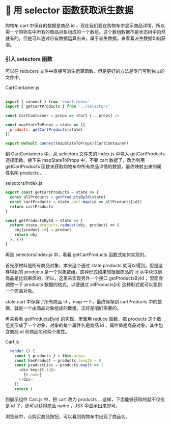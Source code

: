 # 💪 用 selector 函数获取派生数据

购物车 cart 中保存的数据是商品 id ，现在我们要在购物车中显示商品详情，所以需一个购物车中所有的商品对象组成的一个数组。这个数组数据不是状态树中自然就有的，但是可以通过已有数据运算出来，属于派生数据。来看看派生数据如何获取。

### 引入 selectors 函数

可以在 reducers 文件中直接写派生运算函数，但是更好的方法是专门写到独立的文件中。

CartContainer.js

```js
...
import { connect } from 'react-redux'
import { getCartProducts } from '../selectors'

const CartContainer = props => <Cart {...props} />

const mapStateToProps = state => ({
  products: getCartProducts(state)
})

export default connect(mapStateToProps)(CartContainer)
```

到 CartContainers 中，从 selectors 文件夹的 index.js 中导入 getCartProducts 选择函数。接下来 mapStateToProps 中，不要 cart 数据了，改为利用 getCartProducts 函数来获取购物车中所有商品详情的数据，最终映射出来的属性名叫 products 。

selectors/index.js

```js
export const getCartProducts = state => {
  const allProducts = getProductsById(state)
  const cartProducts = state.cart.map(id => allProducts[id])
  return cartProducts
}

const getProductsById = state => {
  return state.products.reduce((obj, product) => {
    obj[product.id] = product
    return obj
  }, {})
}
```

再到 selectors/index.js 中，看看 getCartProducts 函数式如何实现的。

首先原材料是所有商品对象，本来这个通过 state.products 就可以得到，但是这样得到的 products 是一个对象数组，这种形式如果想根据商品的 id 从中获取到商品是比较麻烦的，所以，这里来实现另外一个接口 getProductsById  ，里面会调整一下 products 数据的格式，以便通过 allProducts[id] 这种形式就可以拿到一个商品对象。

state.cart 中保存了所有商品 id ，map 一下，最终保存到 cartProducts 中的数据，就是一个由商品对象组成的数组，正好是咱们需要的。

再来看看  getProductsById 的实现，里面用 reduce 函数，把 products 这个数组变形成了一个对象，对象的每个属性名是商品 id ，属性值是商品对象，其中包含商品 id 和商品名称两个属性。

Cart.js

```js
  render () {
    const { products } = this.props
    const hasProduct = products.length > 0
    const productList = products.map(t => (
      <div key={t.id}>
        {t.name}
      </div>
    ))
    return (
```

到展示组件 Cart.js 中，把 cart 改为 products ，这样，下面能够获取的就不仅仅是 id 了，还可以获得商品 name ，JSX 中显示出来即可。

浏览器中，点购买商品按钮，可以看到购物车中出现了商品名。